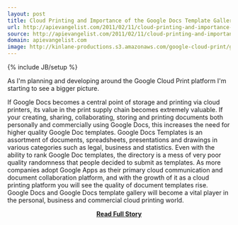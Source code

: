 ```yaml
---
layout: post
title: Cloud Printing and Importance of the Google Docs Template Gallery
url: http://apievangelist.com/2011/02/11/cloud-printing-and-importance-google-docs-template-gallery/
source: http://apievangelist.com/2011/02/11/cloud-printing-and-importance-google-docs-template-gallery/
domain: apievangelist.com
image: http://kinlane-productions.s3.amazonaws.com/google-cloud-print/google-docs-template-gallery-1.png
---
```

{% include JB/setup %}<p>As I'm planning and developing around the Google Cloud Print platform I'm starting to see a bigger picture.

If Google Docs becomes a central point of storage and printing via cloud printers, its value in the print supply chain becomes extremely valuable.
If your creating, sharing, collaborating, storing and printing documents both personally and commercially using Google Docs,  this increases the need for higher quality Google Doc templates.
Google Docs Templates is an assortment of documents, spreadsheets, presentations and drawings in various categories such as legal, business and statistics.
Even with the ability to rank Google Doc templates, the directory is a mess of very poor quality randomness that people decided to submit as templates.
As more companies adopt Google Apps as their primary cloud communication and document collaboration platform, and with the growth of it as a cloud printing platform you will see the quality of document templates rise.
Google Docs and Google Docs template gallery will become a vital player in the personal, business and commercial cloud printing world.
</p>
<center><p><a href="http://apievangelist.com/2011/02/11/cloud-printing-and-importance-google-docs-template-gallery/" style='padding:25px; font-sze:18px; font-weight: bold;'>Read Full Story</a></p></center>
